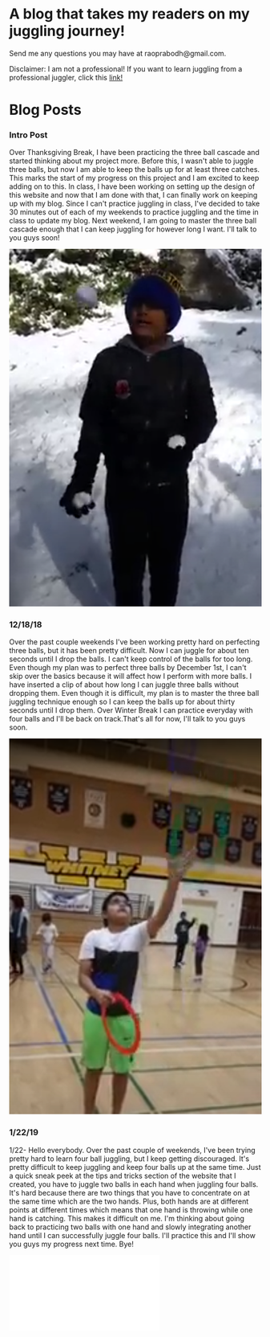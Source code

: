 <html>
<h1>A blog that takes my readers on my juggling journey!</h2>
  <p>Send me any questions you may have at raoprabodh@gmail.com.</p>
  <p>Disclaimer: I am not a professional! If you want to learn juggling from a professional juggler, click this <a href="https://www.youtube.com/watch?v=JZmmOdnljG4">link!</a></p>
<h1>Blog Posts</h1>
<h3>Intro Post</h3>
  <p>Over Thanksgiving Break, I have been practicing the three ball cascade and started thinking about my project more. Before this, I wasn't able to juggle three balls, but now I am able to keep the balls up for at least three catches. This marks the start of my progress on this project and I am excited to keep adding on to this. In class, I have been working on setting up the design of this website and now that I am done with that, I can finally work on keeping up with my blog. Since I can't practice juggling in class, I've decided to take 30 minutes out of each of my weekends to practice juggling and the time in class to update my blog. Next weekend, I am going to master the three ball cascade enough that I can keep juggling for however long I want. I'll talk to you guys soon!</p>
    <img src="Screenshot (1).png">
<h3>12/18/18</h3>
  <p>Over the past couple weekends I've been working pretty hard on perfecting three balls, but it has been pretty difficult. Now I can juggle for about ten seconds until I drop the balls. I can't keep control of the balls for too long. Even though my plan was to perfect three balls by December 1st, I can't skip over the basics because it will affect how I perform with more balls. I have inserted a clip of about how long I can juggle three balls without dropping them. Even though it is difficult, my plan is to master the three ball juggling technique enough so I can keep the balls up for about thirty seconds until I drop them. Over Winter Break I can practice everyday with four balls and I'll be back on track.That's all for now, I'll talk to you guys soon.</p>
    <img src="Screenshot (2.1).png">
<h3>1/22/19</h3>
  <p>1/22- Hello everybody. Over the past couple of weekends, I've been trying pretty hard to learn four ball juggling, but I keep getting discouraged. It's pretty difficult to keep juggling and keep four balls up at the same time. Just a quick sneak peek at the tips and tricks section of the website that I created, you have to juggle two balls in each hand when juggling four balls. It's hard because there are two things that you have to concentrate on at the same time which are the two hands. Plus, both hands are at different points at different times which means that one hand is throwing while one hand is catching. This makes it difficult on me. I'm thinking about going back to practicing two balls with one hand and slowly integrating another hand until I can successfully juggle four balls. I'll practice this and I'll show you guys my progress next time. Bye!</p>
  <embed src="4 Ball Fails - HD 720p.mov"> </embed>
</html>



